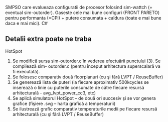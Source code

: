 SMPSO care evalueaza configuratii de procesor folosind sim-wattch (+ eventual sim-outorder). Gaseste cele mai bune configuri (FRONT PARETO) pentru performanta (=CPI) + putere consumata + caldura (toate e mai bune daca e mai mici). C#

## Detalii extra poate ne traba
HotSpot
1. Se modifică sursa sim-outorder.c în vederea efectuării punctului (3). Se compilează sim-
outorder.c (pentru început arhitectura superscalară va fi executată).
2. Se folosesc comparativ două floorplanuri (cu şi fără LVPT / ReuseBuffer)
3. Se generează lista de puteri (la fiecare aproximativ 500kcycles se inserează o linie cu
puterile consumate de către fiecare resursă arhitecturală - avg_lvpt_power_cc3, etc)
4. Se aplică simulatorul HotSpot – de două ori succesiv şi se vor genera grafice (fişiere .svg –
harta grafică a temperaturii)
5. Se ilustrează grafic comparativ temperaturile medii pe fiecare resursă arhitecturală (cu şi
fără LVPT / ReuseBuffer)
